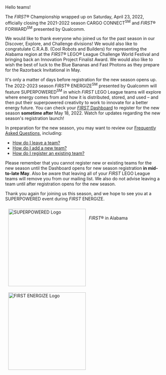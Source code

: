 Hello teams!

The *FIRST*&reg; Championship wrapped up on Saturday, April 23, 2022, officially closing the 2021-2022 season CARGO CONNECT<sup>SM</sup> and *FIRST*&reg; FORWARD<sup>SM</sup> presented by Qualcomm.

We would like to thank everyone who joined us for the past season in our Discover, Explore, and Challenge divisions! We would also like to congratulate C.R.A.B. (Cool Robots and Builders) for representing the Alabama region at the *FIRST*&reg; LEGO&reg; League Challenge World Festival and bringing back an Innovation Project Finalist Award. We would also like to wish the best of luck to the Blue Bananas and Fast Photons as they prepare for the Razorback Invitational in May.

It's only a matter of days before registration for the new season opens up. The 2022-2023 season *FIRST*&reg; ENERGIZE<sup>SM</sup> presented by Qualcomm will feature SUPERPOWERED<sup>SM</sup> in which *FIRST* LEGO League teams will explore where energy comes from and how it is distributed, stored, and used – and then put their superpowered creativity to work to innovate for a better energy future. You can check your [*FIRST* Dashboard](https://my.firstinspires.org/Dashboard/) to register for the new season **sometime after** May 18, 2022. Watch for updates regarding the new season's registration launch!

In preparation for the new season, you may want to review our [Frequently Asked Questions](https://github.com/drewwhis/alabama-first-lego-league/wiki/Frequently-Asked-Questions), including:
- [How do I leave a team?](https://github.com/drewwhis/alabama-first-lego-league/wiki/Leaving-a-Team)
- [How do I add a new team?](https://github.com/drewwhis/alabama-first-lego-league/wiki/Adding-a-NEW-Team)
- [How do I register an existing team?](https://github.com/drewwhis/alabama-first-lego-league/wiki/Register-an-EXISTING-Team)

Please remember that you cannot register new or existing teams for the new season until the Dashboard opens for new season registration **in mid-to-late May**. Also be aware that leaving all of your *FIRST* LEGO League teams will remove you from our mailing list. We also do not advise leaving a team until after registration opens for the new season.

Thank you again for joining us this season, and we hope to see you at a SUPERPOWERED event during *FIRST* ENERGIZE.

<img src="https://i.imgur.com/0j8k8eL.png" alt="SUPERPOWERED Logo" style="float: left; margin: 10px; width: 250px" />
<img src="https://i.imgur.com/CqWR5FZ.png" alt="FIRST ENERGIZE Logo" style="float: left; margin: 10px; width: 250px" />
<br />



*FIRST*&reg; in Alabama